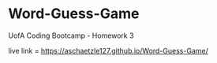 # Word-Guess-Game
UofA Coding Bootcamp - Homework 3

live link = https://aschaetzle127.github.io/Word-Guess-Game/
